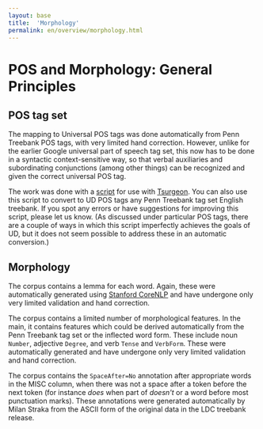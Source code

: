 ```yaml
---
layout: base
title:  'Morphology'
permalink: en/overview/morphology.html
---
```


# POS and Morphology: General Principles

## POS tag set

The mapping to Universal POS tags was done automatically from Penn Treebank POS tags, with very limited hand correction. However, unlike for the earlier Google universal part of speech tag set, this now has to be done in a syntactic context-sensitive way, so that verbal auxiliaries and subordinating conjunctions (among other things) can be recognized and given the correct universal POS tag.

The work was done with a [script](https://github.com/stanfordnlp/CoreNLP/blob/master/data/edu/stanford/nlp/upos/ENUniversalPOS.tsurgeon) for use with [Tsurgeon](http://nlp.stanford.edu/software/tregex.shtml). You can also use this script to convert to UD POS tags any Penn Treebank tag set English treebank.  If you spot any errors or have suggestions for improving this script, please let us know. (As discussed under particular POS tags, there are a couple of ways in which this script imperfectly achieves the goals of UD, but it does not seem possible to address these in an automatic conversion.)

## Morphology

The corpus contains a lemma for each word. Again, these were automatically generated using [Stanford CoreNLP](http://nlp.stanford.edu/software/corenlp.shtml) and have undergone only very limited validation and hand correction.

The corpus contains a limited number of morphological features. In the main, it contains features which could be derived automatically from the Penn Treebank tag set or the inflected word form. These include noun `Number`, adjective `Degree`, and verb `Tense` and `VerbForm`.  These were automatically generated and have undergone only very limited validation and hand correction.

The corpus contains the `SpaceAfter=No` annotation after appropriate words in the MISC column, when there was not a space after a token before the next token (for instance *does* when part of *doesn't* or a word before most punctuation marks). These annotations were generated automatically by Milan Straka from the ASCII form of the original data in the LDC treebank release.
